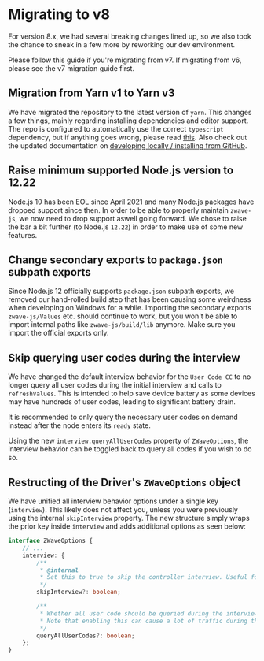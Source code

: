 # Migrating to v8

For version 8.x, we had several breaking changes lined up, so we also took the chance to sneak in a few more by reworking our dev environment.

Please follow this guide if you're migrating from v7. If migrating from v6, please see the v7 migration guide first.

## Migration from Yarn v1 to Yarn v3

We have migrated the repository to the latest version of `yarn`. This changes a few things, mainly regarding installing dependencies and editor support.
The repo is configured to automatically use the correct `typescript` dependency, but if anything goes wrong, please read [this](https://yarnpkg.com/getting-started/editor-sdks#vscode). Also check out the updated documentation on [developing locally / installing from GitHub](https://zwave-js.github.io/node-zwave-js/#/development/installing-from-github).

## Raise minimum supported Node.js version to 12.22

Node.js 10 has been EOL since April 2021 and many Node.js packages have dropped support since then. In order to be able to properly maintain `zwave-js`, we now need to drop support aswell going forward. We chose to raise the bar a bit further (to Node.js `12.22`) in order to make use of some new features.

## Change secondary exports to `package.json` subpath exports

Since Node.js 12 officially supports `package.json` subpath exports, we removed our hand-rolled build step that has been causing some weirdness when developing on Windows for a while.
Importing the secondary exports `zwave-js/Values` etc. should continue to work, but you won't be able to import internal paths like `zwave-js/build/lib` anymore. Make sure you import the official exports only.

## Skip querying user codes during the interview

We have changed the default interview behavior for the `User Code CC` to no longer query all user codes during the initial interview and calls to `refreshValues`. This is intended to help save device battery as some devices may have hundreds of user codes, leading to significant battery drain.

It is recommended to only query the necessary user codes on demand instead after the node enters its `ready` state.

Using the new `interview.queryAllUserCodes` property of `ZWaveOptions`, the interview behavior can be toggled back to query all codes if you wish to do so.

## Restructing of the Driver's `ZWaveOptions` object

We have unified all interview behavior options under a single key (`interview`). This likely does not affect you, unless you were previously using the internal `skipInterview` property.
The new structure simply wraps the prior key inside `interview` and adds additional options as seen below:

```ts
interface ZWaveOptions {
	// ...
	interview: {
		/**
		 * @internal
		 * Set this to true to skip the controller interview. Useful for testing purposes
		 */
		skipInterview?: boolean;

		/**
		 * Whether all user code should be queried during the interview of the UserCode CC.
		 * Note that enabling this can cause a lot of traffic during the interview.
		 */
		queryAllUserCodes?: boolean;
	};
}
```
